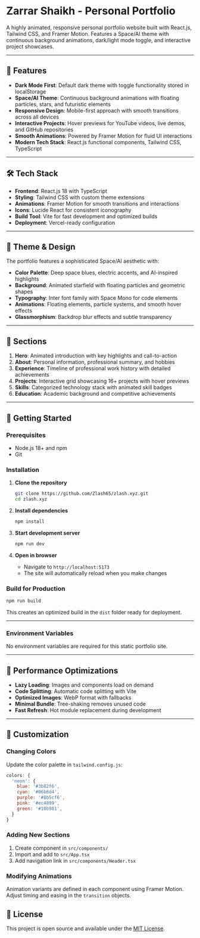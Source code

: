 # Zarrar Shaikh - Personal Portfolio

A highly animated, responsive personal portfolio website built with React.js, Tailwind CSS, and Framer Motion. Features a Space/AI theme with continuous background animations, dark/light mode toggle, and interactive project showcases.

---

## 🚀 Features

- **Dark Mode First**: Default dark theme with toggle functionality stored in localStorage
- **Space/AI Theme**: Continuous background animations with floating particles, stars, and futuristic elements
- **Responsive Design**: Mobile-first approach with smooth transitions across all devices
- **Interactive Projects**: Hover previews for YouTube videos, live demos, and GitHub repositories
- **Smooth Animations**: Powered by Framer Motion for fluid UI interactions
- **Modern Tech Stack**: React.js functional components, Tailwind CSS, TypeScript

---

## 🛠️ Tech Stack

- **Frontend**: React.js 18 with TypeScript
- **Styling**: Tailwind CSS with custom theme extensions
- **Animations**: Framer Motion for smooth transitions and interactions
- **Icons**: Lucide React for consistent iconography
- **Build Tool**: Vite for fast development and optimized builds
- **Deployment**: Vercel-ready configuration

---

## 🎨 Theme & Design

The portfolio features a sophisticated Space/AI aesthetic with:

- **Color Palette**: Deep space blues, electric accents, and AI-inspired highlights
- **Background**: Animated starfield with floating particles and geometric shapes
- **Typography**: Inter font family with Space Mono for code elements
- **Animations**: Floating elements, particle systems, and smooth hover effects
- **Glassmorphism**: Backdrop blur effects and subtle transparency

---

## 📱 Sections

1. **Hero**: Animated introduction with key highlights and call-to-action
2. **About**: Personal information, professional summary, and hobbies
3. **Experience**: Timeline of professional work history with detailed achievements
4. **Projects**: Interactive grid showcasing 16+ projects with hover previews
5. **Skills**: Categorized technology stack with animated skill badges
6. **Education**: Academic background and competitive achievements

---

## 🚀 Getting Started

### Prerequisites

- Node.js 18+ and npm
- Git

### Installation

1. **Clone the repository**
   ```bash
   git clone https://github.com/Zlash65/zlash.xyz.git
   cd zlash.xyz
   ```

2. **Install dependencies**
   ```bash
   npm install
   ```

3. **Start development server**
   ```bash
   npm run dev
   ```

4. **Open in browser**
   - Navigate to `http://localhost:5173`
   - The site will automatically reload when you make changes

### Build for Production

```bash
npm run build
```

This creates an optimized build in the `dist` folder ready for deployment.

---

### Environment Variables

No environment variables are required for this static portfolio site.

---

## 🎯 Performance Optimizations

- **Lazy Loading**: Images and components load on demand
- **Code Splitting**: Automatic code splitting with Vite
- **Optimized Images**: WebP format with fallbacks
- **Minimal Bundle**: Tree-shaking removes unused code
- **Fast Refresh**: Hot module replacement during development

---

## 🔧 Customization

### Changing Colors

Update the color palette in `tailwind.config.js`:

```javascript
colors: {
  'neon': {
    blue: '#3b82f6',
    cyan: '#06b6d4',
    purple: '#8b5cf6',
    pink: '#ec4899',
    green: '#10b981',
  }
}
```

### Adding New Sections

1. Create component in `src/components/`
2. Import and add to `src/App.tsx`
3. Add navigation link in `src/components/Header.tsx`

### Modifying Animations

Animation variants are defined in each component using Framer Motion. Adjust timing and easing in the `transition` objects.

## 📄 License

This project is open source and available under the [MIT License](LICENSE).
